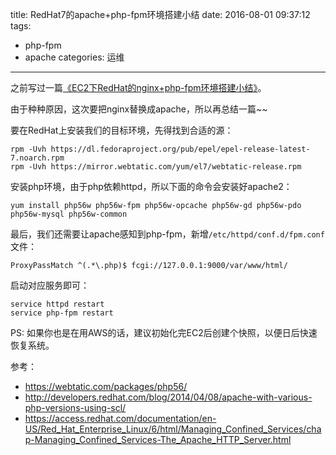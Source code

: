 title: RedHat7的apache+php-fpm环境搭建小结
date: 2016-08-01 09:37:12
tags:
- php-fpm
- apache
categories: 运维
---

之前写过一篇[《EC2下RedHat的nginx+php-fpm环境搭建小结》](http://blog.kazaff.me/2016/07/05/EC2%E4%B8%8BRedHat%E7%9A%84nginx+php-fpm%E7%8E%AF%E5%A2%83%E6%90%AD%E5%BB%BA%E5%B0%8F%E7%BB%93/)。

由于种种原因，这次要把nginx替换成apache，所以再总结一篇~~
<!--more-->
要在RedHat上安装我们的目标环境，先得找到合适的源：

```
rpm -Uvh https://dl.fedoraproject.org/pub/epel/epel-release-latest-7.noarch.rpm
rpm -Uvh https://mirror.webtatic.com/yum/el7/webtatic-release.rpm
```

安装php环境，由于php依赖httpd，所以下面的命令会安装好apache2：

```
yum install php56w php56w-fpm php56w-opcache php56w-gd php56w-pdo php56w-mysql php56w-common
```

最后，我们还需要让apache感知到php-fpm，新增`/etc/httpd/conf.d/fpm.conf`文件：

```
ProxyPassMatch ^(.*\.php)$ fcgi://127.0.0.1:9000/var/www/html/
```

启动对应服务即可：
```
service httpd restart
service php-fpm restart
```

PS:
如果你也是在用AWS的话，建议初始化完EC2后创建个快照，以便日后快速恢复系统。

参考：
- https://webtatic.com/packages/php56/
- http://developers.redhat.com/blog/2014/04/08/apache-with-various-php-versions-using-scl/
- https://access.redhat.com/documentation/en-US/Red_Hat_Enterprise_Linux/6/html/Managing_Confined_Services/chap-Managing_Confined_Services-The_Apache_HTTP_Server.html
